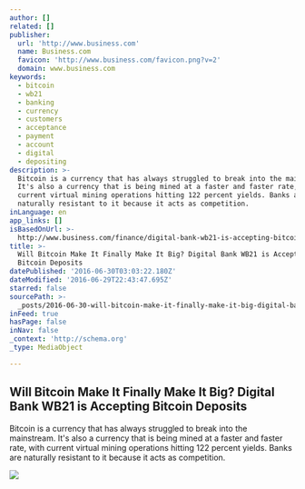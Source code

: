 ```yaml
---
author: []
related: []
publisher:
  url: 'http://www.business.com'
  name: Business.com
  favicon: 'http://www.business.com/favicon.png?v=2'
  domain: www.business.com
keywords:
  - bitcoin
  - wb21
  - banking
  - currency
  - customers
  - acceptance
  - payment
  - account
  - digital
  - depositing
description: >-
  Bitcoin is a currency that has always struggled to break into the mainstream.
  It's also a currency that is being mined at a faster and faster rate, with
  current virtual mining operations hitting 122 percent yields. Banks are
  naturally resistant to it because it acts as competition.
inLanguage: en
app_links: []
isBasedOnUrl: >-
  http://www.business.com/finance/digital-bank-wb21-is-accepting-bitcoin-deposits/
title: >-
  Will Bitcoin Make It Finally Make It Big? Digital Bank WB21 is Accepting
  Bitcoin Deposits
datePublished: '2016-06-30T03:03:22.180Z'
dateModified: '2016-06-29T22:43:47.695Z'
starred: false
sourcePath: >-
  _posts/2016-06-30-will-bitcoin-make-it-finally-make-it-big-digital-bank-wb21.md
inFeed: true
hasPage: false
inNav: false
_context: 'http://schema.org'
_type: MediaObject

---
```

<article style=""><h1>Will Bitcoin Make It Finally Make It Big? Digital Bank WB21 is Accepting Bitcoin Deposits</h1><p>Bitcoin is a currency that has always struggled to break into the mainstream. It's also a currency that is being mined at a faster and faster rate, with current virtual mining operations hitting 122 percent yields. Banks are naturally resistant to it because it acts as competition.</p><img src="http://2.bdcstatic.com/images/content/577/2c8763287b170275a5919/315-0-" /></article>